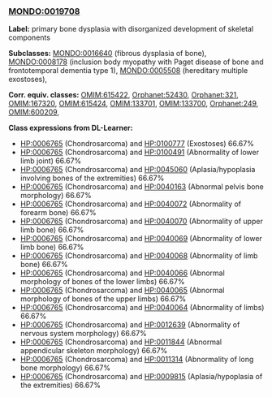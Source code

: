 
### [MONDO:0019708](http://purl.obolibrary.org/obo/MONDO_0019708)
**Label:** primary bone dysplasia with disorganized development of skeletal components

**Subclasses:** [MONDO:0016640](http://purl.obolibrary.org/obo/MONDO_0016640) (fibrous dysplasia of bone), [MONDO:0008178](http://purl.obolibrary.org/obo/MONDO_0008178) (inclusion body myopathy with Paget disease of bone and frontotemporal dementia type 1), [MONDO:0005508](http://purl.obolibrary.org/obo/MONDO_0005508) (hereditary multiple exostoses), 

**Corr. equiv. classes:** [OMIM:615422](http://purl.obolibrary.org/obo/OMIM_615422), [Orphanet:52430](http://www.orpha.net/ORDO/Orphanet_52430), [Orphanet:321](http://www.orpha.net/ORDO/Orphanet_321), [OMIM:167320](http://purl.obolibrary.org/obo/OMIM_167320), [OMIM:615424](http://purl.obolibrary.org/obo/OMIM_615424), [OMIM:133701](http://purl.obolibrary.org/obo/OMIM_133701), [OMIM:133700](http://purl.obolibrary.org/obo/OMIM_133700), [Orphanet:249](http://www.orpha.net/ORDO/Orphanet_249), [OMIM:600209](http://purl.obolibrary.org/obo/OMIM_600209), 

**Class expressions from DL-Learner:**

- [HP:0006765](http://purl.obolibrary.org/obo/HP_0006765) (Chondrosarcoma) and [HP:0100777](http://purl.obolibrary.org/obo/HP_0100777) (Exostoses) 66.67%
- [HP:0006765](http://purl.obolibrary.org/obo/HP_0006765) (Chondrosarcoma) and [HP:0100491](http://purl.obolibrary.org/obo/HP_0100491) (Abnormality of lower limb joint) 66.67%
- [HP:0006765](http://purl.obolibrary.org/obo/HP_0006765) (Chondrosarcoma) and [HP:0045060](http://purl.obolibrary.org/obo/HP_0045060) (Aplasia/hypoplasia involving bones of the extremities) 66.67%
- [HP:0006765](http://purl.obolibrary.org/obo/HP_0006765) (Chondrosarcoma) and [HP:0040163](http://purl.obolibrary.org/obo/HP_0040163) (Abnormal pelvis bone morphology) 66.67%
- [HP:0006765](http://purl.obolibrary.org/obo/HP_0006765) (Chondrosarcoma) and [HP:0040072](http://purl.obolibrary.org/obo/HP_0040072) (Abnormality of forearm bone) 66.67%
- [HP:0006765](http://purl.obolibrary.org/obo/HP_0006765) (Chondrosarcoma) and [HP:0040070](http://purl.obolibrary.org/obo/HP_0040070) (Abnormality of upper limb bone) 66.67%
- [HP:0006765](http://purl.obolibrary.org/obo/HP_0006765) (Chondrosarcoma) and [HP:0040069](http://purl.obolibrary.org/obo/HP_0040069) (Abnormality of lower limb bone) 66.67%
- [HP:0006765](http://purl.obolibrary.org/obo/HP_0006765) (Chondrosarcoma) and [HP:0040068](http://purl.obolibrary.org/obo/HP_0040068) (Abnormality of limb bone) 66.67%
- [HP:0006765](http://purl.obolibrary.org/obo/HP_0006765) (Chondrosarcoma) and [HP:0040066](http://purl.obolibrary.org/obo/HP_0040066) (Abnormal morphology of bones of the lower limbs) 66.67%
- [HP:0006765](http://purl.obolibrary.org/obo/HP_0006765) (Chondrosarcoma) and [HP:0040065](http://purl.obolibrary.org/obo/HP_0040065) (Abnormal morphology of bones of the upper limbs) 66.67%
- [HP:0006765](http://purl.obolibrary.org/obo/HP_0006765) (Chondrosarcoma) and [HP:0040064](http://purl.obolibrary.org/obo/HP_0040064) (Abnormality of limbs) 66.67%
- [HP:0006765](http://purl.obolibrary.org/obo/HP_0006765) (Chondrosarcoma) and [HP:0012639](http://purl.obolibrary.org/obo/HP_0012639) (Abnormality of nervous system morphology) 66.67%
- [HP:0006765](http://purl.obolibrary.org/obo/HP_0006765) (Chondrosarcoma) and [HP:0011844](http://purl.obolibrary.org/obo/HP_0011844) (Abnormal appendicular skeleton morphology) 66.67%
- [HP:0006765](http://purl.obolibrary.org/obo/HP_0006765) (Chondrosarcoma) and [HP:0011314](http://purl.obolibrary.org/obo/HP_0011314) (Abnormality of long bone morphology) 66.67%
- [HP:0006765](http://purl.obolibrary.org/obo/HP_0006765) (Chondrosarcoma) and [HP:0009815](http://purl.obolibrary.org/obo/HP_0009815) (Aplasia/hypoplasia of the extremities) 66.67%


